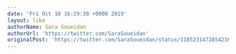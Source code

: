 ```yaml
---
date: 'Fri Oct 18 16:29:38 +0000 2019'
layout: like
authorName: Sara Soueidan
authorUrl: 'https://twitter.com/SaraSoueidan'
originalPost: 'https://twitter.com/SaraSoueidan/status/1185231472854216710'
---
```

